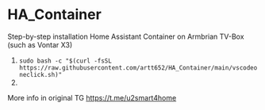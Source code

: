 # HA_Container
Step-by-step installation Home Assistant Container on Armbrian TV-Box (such as Vontar X3)


1. ```sudo bash -c "$(curl -fsSL https://raw.githubusercontent.com/artt652/HA_Container/main/vscodeoneclick.sh)"```
2. 

More info in original TG https://t.me/u2smart4home
